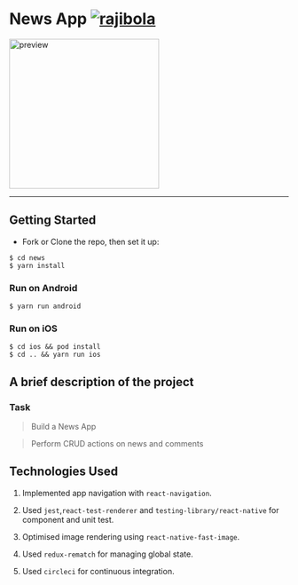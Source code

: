 # News App [![rajibola](https://circleci.com/gh/rajibola/news.svg?style=svg)](https://app.circleci.com/pipelines/github/rajibola/news)

<span>
<img src="./docs/assets/preview.gif" alt="preview"  width="270" />
</span>

<hr />

## Getting Started

- Fork or Clone the repo, then set it up:

```
$ cd news
$ yarn install
```

### Run on Android

```
$ yarn run android
```

### Run on iOS

```
$ cd ios && pod install
$ cd .. && yarn run ios
```

## A brief description of the project

### Task

> Build a News App

> Perform CRUD actions on news and comments

## Technologies Used

1. Implemented app navigation with `react-navigation`.

2. Used `jest`,`react-test-renderer` and `testing-library/react-native` for component and unit test.

3. Optimised image rendering using `react-native-fast-image`.

4. Used `redux-rematch` for managing global state.

5. Used `circleci` for continuous integration.
